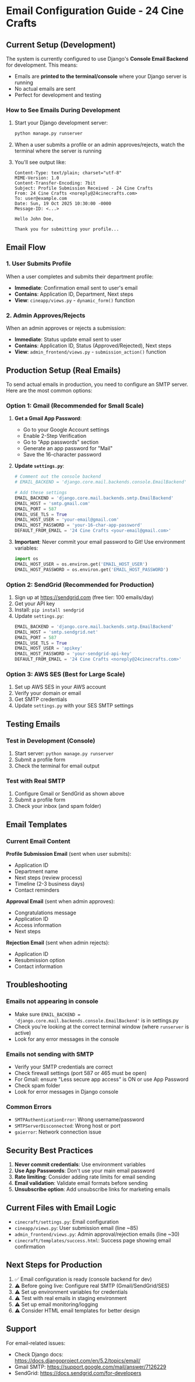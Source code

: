 # Email Configuration Guide - 24 Cine Crafts

## Current Setup (Development)

The system is currently configured to use Django's **Console Email Backend** for development. This means:
- Emails are **printed to the terminal/console** where your Django server is running
- No actual emails are sent
- Perfect for development and testing

### How to See Emails During Development

1. Start your Django development server:
   ```bash
   python manage.py runserver
   ```

2. When a user submits a profile or an admin approves/rejects, watch the terminal where the server is running

3. You'll see output like:
   ```
   Content-Type: text/plain; charset="utf-8"
   MIME-Version: 1.0
   Content-Transfer-Encoding: 7bit
   Subject: Profile Submission Received - 24 Cine Crafts
   From: 24 Cine Crafts <noreply@24cinecrafts.com>
   To: user@example.com
   Date: Sun, 19 Oct 2025 10:30:00 -0000
   Message-ID: <...>

   Hello John Doe,
   
   Thank you for submitting your profile...
   ```

## Email Flow

### 1. User Submits Profile
When a user completes and submits their department profile:
- **Immediate**: Confirmation email sent to user's email
- **Contains**: Application ID, Department, Next steps
- **View**: `cineapp/views.py` - `dynamic_form()` function

### 2. Admin Approves/Rejects
When an admin approves or rejects a submission:
- **Immediate**: Status update email sent to user
- **Contains**: Application ID, Status (Approved/Rejected), Next steps
- **View**: `admin_frontend/views.py` - `submission_action()` function

## Production Setup (Real Emails)

To send actual emails in production, you need to configure an SMTP server. Here are the most common options:

### Option 1: Gmail (Recommended for Small Scale)

1. **Get a Gmail App Password**:
   - Go to your Google Account settings
   - Enable 2-Step Verification
   - Go to "App passwords" section
   - Generate an app password for "Mail"
   - Save the 16-character password

2. **Update `settings.py`**:
   ```python
   # Comment out the console backend
   # EMAIL_BACKEND = 'django.core.mail.backends.console.EmailBackend'

   # Add these settings
   EMAIL_BACKEND = 'django.core.mail.backends.smtp.EmailBackend'
   EMAIL_HOST = 'smtp.gmail.com'
   EMAIL_PORT = 587
   EMAIL_USE_TLS = True
   EMAIL_HOST_USER = 'your-email@gmail.com'
   EMAIL_HOST_PASSWORD = 'your-16-char-app-password'
   DEFAULT_FROM_EMAIL = '24 Cine Crafts <your-email@gmail.com>'
   ```

3. **Important**: Never commit your email password to Git! Use environment variables:
   ```python
   import os
   EMAIL_HOST_USER = os.environ.get('EMAIL_HOST_USER')
   EMAIL_HOST_PASSWORD = os.environ.get('EMAIL_HOST_PASSWORD')
   ```

### Option 2: SendGrid (Recommended for Production)

1. Sign up at https://sendgrid.com (free tier: 100 emails/day)
2. Get your API key
3. Install: `pip install sendgrid`
4. Update `settings.py`:
   ```python
   EMAIL_BACKEND = 'django.core.mail.backends.smtp.EmailBackend'
   EMAIL_HOST = 'smtp.sendgrid.net'
   EMAIL_PORT = 587
   EMAIL_USE_TLS = True
   EMAIL_HOST_USER = 'apikey'
   EMAIL_HOST_PASSWORD = 'your-sendgrid-api-key'
   DEFAULT_FROM_EMAIL = '24 Cine Crafts <noreply@24cinecrafts.com>'
   ```

### Option 3: AWS SES (Best for Large Scale)

1. Set up AWS SES in your AWS account
2. Verify your domain or email
3. Get SMTP credentials
4. Update `settings.py` with your SES SMTP settings

## Testing Emails

### Test in Development (Console)
1. Start server: `python manage.py runserver`
2. Submit a profile form
3. Check the terminal for email output

### Test with Real SMTP
1. Configure Gmail or SendGrid as shown above
2. Submit a profile form
3. Check your inbox (and spam folder)

## Email Templates

### Current Email Content

**Profile Submission Email** (sent when user submits):
- Application ID
- Department name
- Next steps (review process)
- Timeline (2-3 business days)
- Contact reminders

**Approval Email** (sent when admin approves):
- Congratulations message
- Application ID
- Access information
- Next steps

**Rejection Email** (sent when admin rejects):
- Application ID
- Resubmission option
- Contact information

## Troubleshooting

### Emails not appearing in console
- Make sure `EMAIL_BACKEND = 'django.core.mail.backends.console.EmailBackend'` is in settings.py
- Check you're looking at the correct terminal window (where `runserver` is active)
- Look for any error messages in the console

### Emails not sending with SMTP
- Verify your SMTP credentials are correct
- Check firewall settings (port 587 or 465 must be open)
- For Gmail: ensure "Less secure app access" is ON or use App Password
- Check spam folder
- Look for error messages in Django console

### Common Errors
- `SMTPAuthenticationError`: Wrong username/password
- `SMTPServerDisconnected`: Wrong host or port
- `gaierror`: Network connection issue

## Security Best Practices

1. **Never commit credentials**: Use environment variables
2. **Use App Passwords**: Don't use your main email password
3. **Rate limiting**: Consider adding rate limits for email sending
4. **Email validation**: Validate email formats before sending
5. **Unsubscribe option**: Add unsubscribe links for marketing emails

## Current Files with Email Logic

- `cinecraft/settings.py`: Email configuration
- `cineapp/views.py`: User submission email (line ~85)
- `admin_frontend/views.py`: Admin approval/rejection emails (line ~30)
- `cinecraft/templates/success.html`: Success page showing email confirmation

## Next Steps for Production

1. ✅ Email configuration is ready (console backend for dev)
2. ⚠️ Before going live: Configure real SMTP (Gmail/SendGrid/SES)
3. ⚠️ Set up environment variables for credentials
4. ⚠️ Test with real emails in staging environment
5. ⚠️ Set up email monitoring/logging
6. ⚠️ Consider HTML email templates for better design

## Support

For email-related issues:
- Check Django docs: https://docs.djangoproject.com/en/5.2/topics/email/
- Gmail SMTP: https://support.google.com/mail/answer/7126229
- SendGrid: https://docs.sendgrid.com/for-developers
